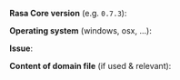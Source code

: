 <!-- If you don't know your Rasa Core version, use `pip list | grep rasa_core`. If you are creating a feature request, feel free to remove all the system information stuff. --> 

**Rasa Core version** (e.g. `0.7.3`):

**Operating system** (windows, osx, ...):

**Issue**:


**Content of domain file** (if used & relevant):
```yaml

```
